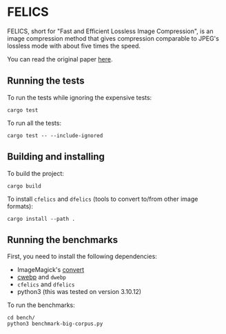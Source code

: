 # FELICS 

FELICS, short for "Fast and Efficient Lossless Image Compression", is an image compression method 
that gives compression comparable to JPEG's lossless mode with about five times the speed. 

You can read the original paper [here](https://www.researchgate.net/publication/2773317_Fast_and_Efficient_Lossless_Image_Compression).

## Running the tests

To run the tests while ignoring the expensive tests:

`cargo test`

To run all the tests:

`cargo test -- --include-ignored`


## Building and installing

To build the project:

`cargo build`

To install `cfelics` and `dfelics` (tools to convert to/from other image formats):

`cargo install --path .`


## Running the benchmarks

First, you need to install the following dependencies:

- ImageMagick's [convert](https://imagemagick.org/script/download.php)
- [cwebp](https://developers.google.com/speed/webp/download) and `dwebp`
- `cfelics` and `dfelics`
- python3 (this was tested on version 3.10.12)

To run the benchmarks:

```
cd bench/
python3 benchmark-big-corpus.py
```

